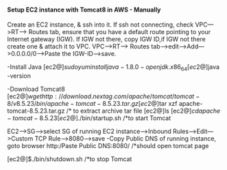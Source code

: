 #### Setup EC2 instance with Tomcat8 in AWS - Manually
Create an EC2 instance, & ssh into it.
If ssh not connecting, check
VPC—>RT—> Routes tab, ensure that you have a default route pointing to your Internet gateway (IGW).
If IGW not there, copy IGW ID,if IGW not there create one & attach it to VPC.
VPC—>RT—> Routes tab—>edit—>Add—>0.0.0.0/0—>Paste the IGW-ID—>save.

-Install Java
[ec2@]$sudo yum install java-1.8.0-openjdk.x86_64
[ec2@]$java -version

-Download Tomcat8
[ec2@]$wget http://download.nextag.com/apache/tomcat/tomcat-8/v8.5.23/bin/apache-tomcat-8.5.23.tar.gz
[ec2@]$tar xzf apache-tomcat-8.5.23.tar.gz    /* to extract archive tar file
[ec2@]ls
[ec2@]$cd apache-tomcat-8.5.23
[ec2@]$./bin/startup.sh      /*to start Tomcat

EC2—>SG—>select SG of running EC2 instance—>Inbound Rules—>Edit—>Custom TCP Rule—>8080—>save
-Copy Public DNS of running instance, goto browser
http:/Paste Public DNS:8080/     /*should open tomcat page  

[ec2@]$./bin/shutdown.sh      /*to stop Tomcat
